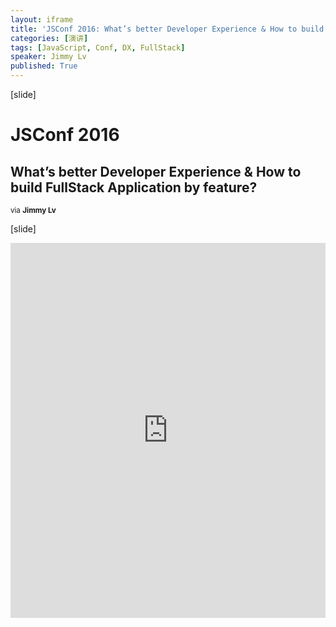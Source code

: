 ```yaml
---
layout: iframe
title: 'JSConf 2016: What’s better Developer Experience & How to build FullStack Application by feature?'
categories: [演讲]
tags: [JavaScript, Conf, DX, FullStack]
speaker: Jimmy Lv
published: True
---
```


[slide]

# JSConf 2016

## What’s better Developer Experience & How to build FullStack Application by feature?

<small>via <strong>Jimmy Lv</strong></small>

[slide]

<iframe id="preview" style="height: 600px;" frameborder="0" width="100%" height="100%"
        src="https://jimmylv.github.io/jekyll-blog/slides/2016-09-18-jsconf-summary-feature-team-and-developer-experience.pdf">
</iframe>
